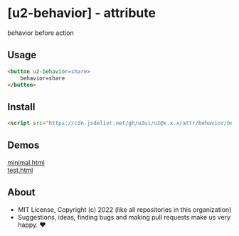 # [u2-behavior] - attribute
behavior before action

## Usage

```html
<button u2-behavior=share>
    behavior=share
</button>
```

## Install

```html
<script src="https://cdn.jsdelivr.net/gh/u2ui/u2@x.x.x/attr/behavior/behavior.min.js" type=module async></script>
```

## Demos

[minimal.html](http://gcdn.li/u2ui/u2@main/attr/behavior/tests/minimal.html)  
[test.html](http://gcdn.li/u2ui/u2@main/attr/behavior/tests/test.html)  

## About

- MIT License, Copyright (c) 2022 <u2> (like all repositories in this organization) <br>
- Suggestions, ideas, finding bugs and making pull requests make us very happy. ♥

